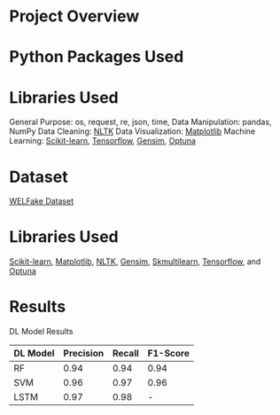 # Project Overview

# Python Packages Used
# Libraries Used
General Purpose: os, request, re, json, time, 
Data Manipulation: pandas, NumPy
Data Cleaning: [NLTK](https://www.nltk.org/)
Data Visualization: [Matplotlib](https://matplotlib.org/)
Machine Learning: [Scikit-learn](https://scikit-learn.org/stable/install.html), [Tensorflow](https://www.tensorflow.org/guide/keras), [Gensim](https://pypi.org/project/gensim/), [Optuna](https://optuna.org/) 

# Dataset
[WELFake Dataset](https://www.kaggle.com/datasets/saurabhshahane/fake-news-classification)

# Libraries Used
[Scikit-learn](https://scikit-learn.org/stable/install.html), [Matplotlib](https://matplotlib.org/), [NLTK](https://www.nltk.org/), [Gensim](https://pypi.org/project/gensim/), [Skmultilearn](http://scikit.ml/), [Tensorflow](https://www.tensorflow.org/guide/keras), and [Optuna](https://optuna.org/) 

# Results 

DL Model Results

| DL Model | Precision | Recall | F1-Score |
|----------|-----------|--------|----------|
| RF       |   0.94    |  0.94  |   0.94   |
| SVM      |   0.96    |  0.97  |   0.96   |
| LSTM     |   0.97    |  0.98  |    -     |

